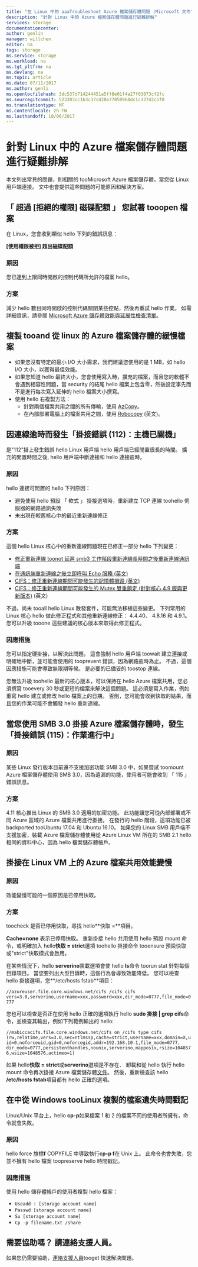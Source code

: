 ```yaml
---
title: "在 Linux 中的 aaaTroubleshoot Azure 檔案儲存體問題 |Microsoft 文件"
description: "針對 Linux 中的 Azure 檔案儲存體問題進行疑難排解"
services: storage
documentationcenter: 
author: genlin
manager: willchen
editor: na
tags: storage
ms.service: storage
ms.workload: na
ms.tgt_pltfrm: na
ms.devlang: na
ms.topic: article
ms.date: 07/11/2017
ms.author: genli
ms.openlocfilehash: 3dc537d714244451a5ff8e01f4a27f03873cf2fc
ms.sourcegitcommit: 523283cc1b3c37c428e77850964dc1c33742c5f0
ms.translationtype: MT
ms.contentlocale: zh-TW
ms.lasthandoff: 10/06/2017
---
```

# <a name="troubleshoot-azure-file-storage-problems-in-linux"></a>針對 Linux 中的 Azure 檔案儲存體問題進行疑難排解

本文列出常見的問題，則相關的 tooMicrosoft Azure 檔案儲存體，當您從 Linux 用戶端連接。 文中也會提供這些問題的可能原因和解決方案。

<a id="permissiondenied"></a>
## <a name="permission-denied-disk-quota-exceeded-when-you-try-tooopen-a-file"></a>「 超過 [拒絕的權限] 磁碟配額 」 您試著 tooopen 檔案

在 Linux，您會收到類似 hello 下列的錯誤訊息：

**<filename> [使用權限被拒] 超出磁碟配額**

### <a name="cause"></a>原因

您已達到上限同時開啟的控制代碼所允許的檔案 hello。

### <a name="solution"></a>方案

減少 hello 數目同時開啟的控制代碼關閉某些控點，然後再重試 hello 作業。 如需詳細資訊，請參閱 [Microsoft Azure 儲存體效能與延展性檢查清單](storage-performance-checklist.md)。

<a id="slowfilecopying"></a>
## <a name="slow-file-copying-tooand-from-azure-file-storage-in-linux"></a>複製 tooand 從 linux 的 Azure 檔案儲存體的緩慢檔案

-   如果您沒有特定的最小 I/O 大小需求，我們建議您使用的是 1 MB，如 hello I/O 大小，以獲得最佳效能。
-   如果您知道 hello 最終大小，您會使用寫入時，擴充的檔案，而且您的軟體不會遇到相容性問題，當 security 的結尾 hello 檔案上包含零，然後設定事先而不是進行每次寫入延伸的 hello 檔案大小撰寫。
-   使用 hello 右複製方法：
    -   針對兩個檔案共用之間的所有傳輸，使用 [AzCopy](storage-use-azcopy.md#file-copy)。
    -   在內部部署電腦上的檔案共用之間，使用 [Robocopy](https://blogs.msdn.microsoft.com/granth/2009/12/07/multi-threaded-robocopy-for-faster-copies/) \(英文\)。

<a id="error112"></a>
## <a name="mount-error112-host-is-down-because-of-a-reconnection-time-out"></a>因連線逾時而發生「掛接錯誤 (112)：主機已關機」

是"112"掛上發生錯誤 hello Linux 用戶端 hello 用戶端已經閒置很長的時間。 擴充的閒置時間之後, hello 用戶端中斷連接和 hello 連接逾時。  

### <a name="cause"></a>原因

hello 連接可閒置的 hello 下列原因：

-   避免使用 hello 預設 「 軟式 」 掛接選項時，重新建立 TCP 連線 toohello 伺服器的網路通訊失敗
-   未出現在較舊核心中的最近重新連線修正

### <a name="solution"></a>方案

這個 hello Linux 核心中的重新連線問題現在已修正一部分 hello 下列變更：

- [修正重新連線 toonot 延遲 smb3 工作階段重新連線長時間之後重新連線通訊端](https://git.kernel.org/pub/scm/linux/kernel/git/torvalds/linux.git/commit/fs/cifs?id=4fcd1813e6404dd4420c7d12fb483f9320f0bf93)
-   [在通訊端重新連線之後立即呼叫 Echo 服務 (英文)](https://git.kernel.org/pub/scm/linux/kernel/git/torvalds/linux.git/commit/?id=b8c600120fc87d53642476f48c8055b38d6e14c7)
-   [CIFS：修正重新連線期間可能發生的記憶體損毀 (英文)](https://git.kernel.org/cgit/linux/kernel/git/torvalds/linux.git/commit/?id=53e0e11efe9289535b060a51d4cf37c25e0d0f2b)
-   [CIFS：修正重新連線期間可能發生的 Mutex 雙重鎖定 (針對核心 4.9 版與更新版本)](https://git.kernel.org/cgit/linux/kernel/git/torvalds/linux.git/commit/?id=96a988ffeb90dba33a71c3826086fe67c897a183) \(英文\)

不過，尚未 tooall hello Linux 散發套件，可能無法移植這些變更。 下列常用的 Linux 核心 hello 做此修正程式和其他重新連線修正： 4.4.40、 4.8.16 和 4.9.1。 您可以升級 tooone 這些建議的核心版本來取得此修正程式。

### <a name="workaround"></a>因應措施

您可以指定硬掛接，以解決此問題。 這會強制 hello 用戶端 toowait 建立連接或明確地中斷，並可能會使用的 tooprevent 錯誤，因為網路逾時為止。 不過，這個因應措施可能會導致無限期等候。 是必要的已備妥的 toostop 連線。

您無法升級 toohello 最新的核心版本，可以保持在 hello Azure 檔案共用，您必須撰寫 tooevery 30 秒或更短的檔案來解決這個問題。 這必須是寫入作業，例如重寫 hello 建立或修改 hello 檔案上的日期。 否則，您可能會收到快取的結果，而且您的作業可能不會觸發 hello 重新連線。

<a id="error115"></a>
## <a name="mount-error115-operation-now-in-progress-when-you-mount-azure-file-storage-by-using-smb-30"></a>當您使用 SMB 3.0 掛接 Azure 檔案儲存體時，發生「掛接錯誤 (115)：作業進行中」

### <a name="cause"></a>原因

某些 Linux 發行版本目前還不支援加密功能 SMB 3.0 中，如果嘗試 toomount Azure 檔案儲存體使用 SMB 3.0，因為遺漏的功能，使用者可能會收到 「 115 」 錯誤訊息。

### <a name="solution"></a>方案

4.11 核心推出 Linux 的 SMB 3.0 適用的加密功能。 此功能讓您可從內部部署或不同 Azure 區域的 Azure 檔案共用進行掛接。 在發行的 hello 階段，這項功能已被 backported tooUbuntu 17.04 和 Ubuntu 16.10。 如果您的 Linux SMB 用戶端不支援加密，裝載 Azure 檔案儲存體使用從 Azure Linux VM 所在的 SMB 2.1 hello 相同的資料中心，因為 hello 檔案儲存體帳戶。

<a id="slowperformance"></a>
## <a name="slow-performance-on-an-azure-file-share-mounted-on-a-linux-vm"></a>掛接在 Linux VM 上的 Azure 檔案共用效能變慢

### <a name="cause"></a>原因

效能變慢可能的一個原因是已停用快取。

### <a name="solution"></a>方案

toocheck 是否已停用快取，尋找 hello**快取 =**項目。 

**Cache=none** 表示已停用快取。  重新掛接 hello 共用使用 hello 預設 mount 命令，或明確加入 hello**快取 = strict**選項 toohello 掛接命令 tooensure 預設快取或"strict"快取模式會啟用。

在某些情況下，hello **serverino**裝載選項會使 hello **ls**命令 toorun stat 針對每個目錄項目。 當您要列出大型目錄時，這個行為會導致效能降低。 您可以檢查 hello 掛接選項，您**/etc/hosts fstab**項目：

`//azureuser.file.core.windows.net/cifs /cifs cifs vers=3.0,serverino,username=xxx,password=xxx,dir_mode=0777,file_mode=0777`

您也可以檢查是否正在使用 hello 正確的選項執行 hello **sudo 掛接 | grep cifs**命令，並檢查其輸出，例如下列範例輸出的 hello:

`//mabiccacifs.file.core.windows.net/cifs on /cifs type cifs (rw,relatime,vers=3.0,sec=ntlmssp,cache=strict,username=xxx,domain=X,uid=0,noforceuid,gid=0,noforcegid,addr=192.168.10.1,file_mode=0777, dir_mode=0777,persistenthandles,nounix,serverino,mapposix,rsize=1048576,wsize=1048576,actimeo=1)`

如果 hello**快取 = strict**或**serverino**選項是不存在、 卸載和從 hello 執行 hello mount 命令再次掛接 Azure 檔案儲存體[文件](storage-how-to-use-files-linux.md)。 然後，重新檢查該 hello **/etc/hosts fstab**項目都有 hello 正確的選項。

<a id="timestampslost"></a>
## <a name="time-stamps-were-lost-in-copying-files-from-windows-toolinux"></a>在中從 Windows tooLinux 複製的檔案遺失時間戳記

Linux/Unix 平台上，hello **cp-p**如果檔案 1 和 2 的檔案不同的使用者所擁有，命令就會失敗。

### <a name="cause"></a>原因

hello force 旗標**f** COPYFILE 中導致執行**cp-p f**在 Unix 上。 此命令也會失敗，您並不擁有 hello 檔案 toopreserve hello 時間戳記。

### <a name="workaround"></a>因應措施

使用 hello 儲存體帳戶的使用者複製 hello 檔案：

- `Useadd : [storage account name]`
- `Passwd [storage account name]`
- `Su [storage account name]`
- `Cp -p filename.txt /share`

## <a name="need-help-contact-support"></a>需要協助嗎？ 請連絡支援人員。

如果您仍需要協助，[連絡支援人員](https://portal.azure.com/?#blade/Microsoft_Azure_Support/HelpAndSupportBlade)tooget 快速解決問題。
